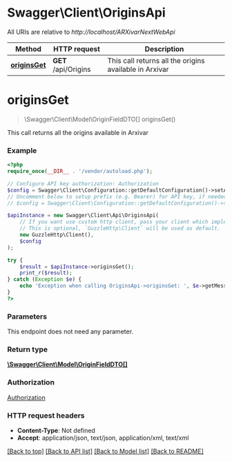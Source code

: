 # Swagger\Client\OriginsApi

All URIs are relative to *http://localhost/ARXivarNextWebApi*

Method | HTTP request | Description
------------- | ------------- | -------------
[**originsGet**](OriginsApi.md#originsGet) | **GET** /api/Origins | This call returns all the origins available in Arxivar


# **originsGet**
> \Swagger\Client\Model\OriginFieldDTO[] originsGet()

This call returns all the origins available in Arxivar

### Example
```php
<?php
require_once(__DIR__ . '/vendor/autoload.php');

// Configure API key authorization: Authorization
$config = Swagger\Client\Configuration::getDefaultConfiguration()->setApiKey('Authorization', 'YOUR_API_KEY');
// Uncomment below to setup prefix (e.g. Bearer) for API key, if needed
// $config = Swagger\Client\Configuration::getDefaultConfiguration()->setApiKeyPrefix('Authorization', 'Bearer');

$apiInstance = new Swagger\Client\Api\OriginsApi(
    // If you want use custom http client, pass your client which implements `GuzzleHttp\ClientInterface`.
    // This is optional, `GuzzleHttp\Client` will be used as default.
    new GuzzleHttp\Client(),
    $config
);

try {
    $result = $apiInstance->originsGet();
    print_r($result);
} catch (Exception $e) {
    echo 'Exception when calling OriginsApi->originsGet: ', $e->getMessage(), PHP_EOL;
}
?>
```

### Parameters
This endpoint does not need any parameter.

### Return type

[**\Swagger\Client\Model\OriginFieldDTO[]**](../Model/OriginFieldDTO.md)

### Authorization

[Authorization](../../README.md#Authorization)

### HTTP request headers

 - **Content-Type**: Not defined
 - **Accept**: application/json, text/json, application/xml, text/xml

[[Back to top]](#) [[Back to API list]](../../README.md#documentation-for-api-endpoints) [[Back to Model list]](../../README.md#documentation-for-models) [[Back to README]](../../README.md)

